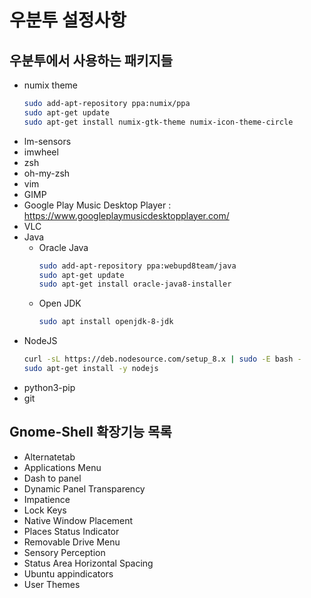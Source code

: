# 우분투 설정사항

## 우분투에서 사용하는 패키지들

- numix theme
  ```sh
  sudo add-apt-repository ppa:numix/ppa
  sudo apt-get update
  sudo apt-get install numix-gtk-theme numix-icon-theme-circle
  ```
- lm-sensors
- imwheel
- zsh
- oh-my-zsh
- vim
- GIMP
- Google Play Music Desktop Player : <https://www.googleplaymusicdesktopplayer.com/>
- VLC
- Java
  - Oracle Java
    ```sh
    sudo add-apt-repository ppa:webupd8team/java
    sudo apt-get update
    sudo apt-get install oracle-java8-installer
    ```
  - Open JDK
    ```sh
    sudo apt install openjdk-8-jdk
    ```
- NodeJS
  ```sh
  curl -sL https://deb.nodesource.com/setup_8.x | sudo -E bash -
  sudo apt-get install -y nodejs
  ```
- python3-pip
- git

## Gnome-Shell 확장기능 목록

- Alternatetab
- Applications Menu
- Dash to panel
- Dynamic Panel Transparency
- Impatience
- Lock Keys
- Native Window Placement
- Places Status Indicator
- Removable Drive Menu
- Sensory Perception
- Status Area Horizontal Spacing
- Ubuntu appindicators
- User Themes